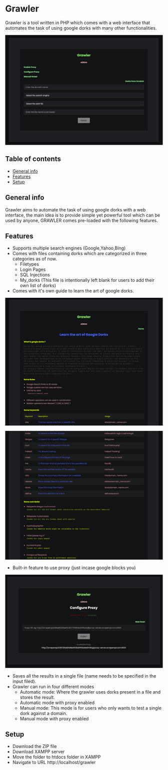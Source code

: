 # Grawler
Grawler is a tool written in PHP which comes with a web interface that automates the task of using google dorks with many other functionalities.

![Algorithm schema](images/grawler1.png)

## Table of contents
* [General info](#general-info)
* [Features](#features)
* [Setup](#setup)

## General info 
Grawler aims to automate the task of using google dorks with a web interface, the main idea is to provide simple yet powerful tool which can be used by anyone, GRAWLER comes pre-loaded with the following features.
	
## Features
* Supports multiple search engines (Google,Yahoo,Bing)
* Comes with files containing dorks which are categorized in three categories as of now.
	* Filetypes
	* Login Pages
	* SQL Injections
	* My_dorks (This file is intentionally left blank for users to add their own list of dorks)
* Comes with it's own guide to learn the art of google dorks.

![Algorithm schema](images/grawler2.png)

![Algorithm schema](images/grawler3.png)

* Built-in feature to use proxy (just incase google blocks you)

![Algorithm schema](images/grawler4.png)

* Saves all the results in a single file (name needs to be specified in the input filed).
* Grawler can run in four different modes 
	* Automatic mode: Where the grawler uses dorks present in a file and stores the result.
	* Automatic mode with proxy enabled
	* Manual mode: This mode is for users who only wants to test a single dork against a domain.
	* Manual mode with proxy enabled 


## Setup
* Download the ZIP file
* Download XAMPP server
* Move the folder to htdocs folder in XAMPP
* Navigate to URL http://localhost/grawler 
